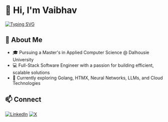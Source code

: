 # 👋 Hi, I'm Vaibhav

[![Typing SVG](https://readme-typing-svg.demolab.com?font=Fira+Code&pause=1000&color=A052F7&width=435&lines=Full-Stack+Software+Engineer;Master's+Student+%40+Dalhousie+University)](https://git.io/typing-svg)

## 🚀 About Me
- 🎓 Pursuing a Master's in Applied Computer Science @ Dalhousie University
- 💻 Full-Stack Software Engineer with a passion for building efficient, scalable solutions
- 🌱 Currently exploring Golang, HTMX, Neural Networks, LLMs, and Cloud Technologies

## 📫 Connect
[![LinkedIn](https://img.shields.io/badge/-LinkedIn-0077B5?style=flat-square&logo=linkedin&logoColor=white)](https://www.linkedin.com/in/ramchaik/) [![X](https://img.shields.io/badge/-1DA1F2?style=flat-square&logo=x&logoColor=white)](https://x.com/vsramchaik)
